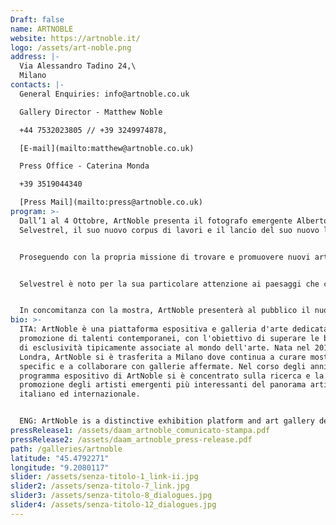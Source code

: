 ```yaml
---
Draft: false
name: ARTNOBLE
website: https://artnoble.it/
logo: /assets/art-noble.png
address: |-
  Via Alessandro Tadino 24,\
  Milano
contacts: |-
  General Enquiries: info@artnoble.co.uk

  Gallery Director - Matthew Noble 

  +44 7532023805 // +39 3249974878, 

  [E-mail](mailto:matthew@artnoble.co.uk)

  Press Office - Caterina Monda 

  +39 3519044340

  [Press Mail](mailto:press@artnoble.co.uk)
program: >-
  Dall’1 al 4 Ottobre, ArtNoble presenta il fotografo emergente Alberto
  Selvestrel, il suo nuovo corpus di lavori e il lancio del suo nuovo libro.


  Proseguendo con la propria missione di trovare e promuovere nuovi artisti emergenti e di curare mostre site-specific, ArtNoble è lieto di annunciare il debutto del giovane fotografo italiano, Alberto Selvestrel. A causa dell'emergenza Covid-19, il MIA Photo Fair, dove Selvestrel avrebbe dovuto esporre, è stato annullato, ma ArtNoble ha deciso di aderire al progetto DAAM (Dovevo Andare Al MIA) per continuare la propria attività di sostegno nei confronti di giovani artisti.


  Selvestrel è noto per la sua particolare attenzione ai paesaggi che coniugano sintesi e luminosità. Nella sua nuova serie, Selvestrel analizza il rapporto tra l’ambiente naturale e quello costruito. Il suo lavoro mette in discussione il rapporto di coesione tra la sua distonica visione del mondo e le suggestive geometrie architettoniche, trasportando lo spettatore in un mondo dove l’opera dell'uomo e l’opera della natura possono convivere senza tensioni.


  In concomitanza con la mostra, ArtNoble presenterà al pubblico il nuovo libro di Alberto Selvestrel intitolato "Dialogues", che includerà il suo ultimo corpus di lavori.
bio: >-
  ITA: ArtNoble è una piattaforma espositiva e galleria d'arte dedicata alla
  promozione di talenti contemporanei, con l'obiettivo di superare le barriere
  di esclusività tipicamente associate al mondo dell'arte. Nata nel 2018 a
  Londra, ArtNoble si è trasferita a Milano dove continua a curare mostre site
  specific e a collaborare con gallerie affermate. Nel corso degli anni, il
  programma espositivo di ArtNoble si è concentrato sulla ricerca e la
  promozione degli artisti emergenti più interessanti del panorama artistico
  italiano ed internazionale.


  ENG: ArtNoble is a distinctive exhibition platform and art gallery dedicated to the promotion of unique contemporary talents, aiming to push the barriers of exclusivity typically associated with the art world. Set up in 2018 in London, ArtNoble has since moved to Milan where it continues to curate site-specific exhibitions and collaborate with established galleries. Over the years, ArtNoble's exhibition program has focused on researching and showcasing the most exciting and sought-after emerging artists on the Italian and International art scene.
pressRelease1: /assets/daam_artnoble_comunicato-stampa.pdf
pressRelease2: /assets/daam_artnoble_press-release.pdf
path: /galleries/artnoble
latitude: "45.4792271"
longitude: "9.2080117"
slider: /assets/senza-titolo-1_link-ii.jpg
slider2: /assets/senza-titolo-7_link.jpg
slider3: /assets/senza-titolo-8_dialogues.jpg
slider4: /assets/senza-titolo-12_dialogues.jpg
---
```

